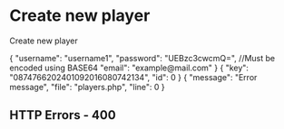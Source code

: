 # Create new player

<highlight>Create new player</highlight>

<api-endpoint openapi-path="./../../data.yaml" endpoint="/players" method="POST">
    <request>
        <sample lang="JSON">
			{
			  "username": "username1",
			  "password": "UEBzc3cwcmQ=", //Must be encoded using BASE64
			  "email": "example@mail.com"
			}
		</sample>
    </request>
    <response type="201">
		<sample lang="JSON">
			{
				"key": "0874766202401092016080742134",
				"id": 0
			}
		</sample>
	</response>
    <response type="400">
		<sample lang="JSON">
			{
				"message": "Error message",
				"file": "players.php",
				"line": 0
			}
		</sample>
	</response>
</api-endpoint>

## HTTP Errors - 400
<include from="error.md" element-id="usernameErrors"/>
<include from="error.md" element-id="emailErrors"/>
<include from="error.md" element-id="passwordErrors"/>